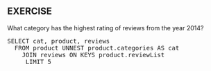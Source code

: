 ## EXERCISE

What category has the highest rating of reviews from the year 2014?

<pre id="example">
SELECT cat, product, reviews
  FROM product UNNEST product.categories AS cat
    JOIN reviews ON KEYS product.reviewList
     LIMIT 5 
</pre>
